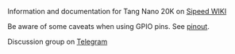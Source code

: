 Information and documentation for Tang Nano 20K on [Sipeed WIKI](https://wiki.sipeed.com/hardware/en/tang/tang-nano-20k/nano-20k.html)

Be aware of some caveats when using GPIO pins. See [pinout](../tang_nano_20k_pinlabel.png).

Discussion group on [Telegram](https://t.me/tangnano20k)

<!--

**Here are some ideas to get you started:**

🙋‍♀️ A short introduction - what is your organization all about?
🌈 Contribution guidelines - how can the community get involved?
👩‍💻 Useful resources - where can the community find your docs? Is there anything else the community should know?
🍿 Fun facts - what does your team eat for breakfast?
🧙 Remember, you can do mighty things with the power of [Markdown](https://docs.github.com/github/writing-on-github/getting-started-with-writing-and-formatting-on-github/basic-writing-and-formatting-syntax)
-->

